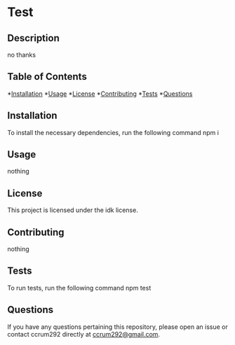 
# Test 
 
## Description 
 no thanks 

## Table of Contents 
 *[Installation](#installation) 
 *[Usage](#usage) 
 *[License](#license) 
 *[Contributing](#contributing) 
 *[Tests](#tests) 
 *[Questions](#questions) 

## Installation 
 To install the necessary dependencies, run the following command 
 npm i 

## Usage 
 nothing 

## License 
 This project is licensed under the idk license. 

## Contributing 
 nothing 

## Tests 
 To run tests, run the following command 
 npm test 

## Questions 
 If you have any questions pertaining this repository, please open an issue or contact ccrum292 directly at ccrum292@gmail.com. 

